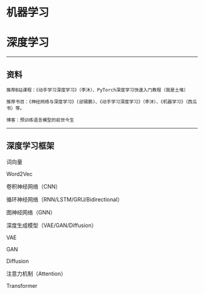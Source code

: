# 机器学习


# 深度学习
---
## 资料

    推荐B站课程：《动手学习深度学习》（李沐）、PyTorch深度学习快速入门教程（我是土堆）
  
    推荐书目：《神经网络与深度学习》(邱锡鹏)、《动手学习深度学习》（李沐）、《机器学习》（西瓜书）等。

    博客：预训练语言模型的前世今生

---
## 深度学习框架

  词向量
  
  Word2Vec
  
  卷积神经网络（CNN）
  
  循环神经网络（RNN/LSTM/GRU/Bidirectional） 
  
  图神经网络（GNN）
  
  深度生成模型（VAE/GAN/Diffusion）
  
  VAE
  
  GAN
  
  Diffusion
  
  注意力机制（Attention）
  
  Transformer

